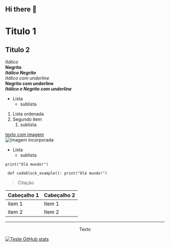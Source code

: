 ## Hi there 👋

# Titulo 1
## Titulo 2

*Itálico* <br>
**Negrito** <br>
***Itálico Negrito***<br>
_Itálico com underline_<br>
__Negrito com underline__<br>
___Itálico e Negrito com underline___<br>

- Lista 
  - sublista

1. Lista ordenada
2. Segundo item
   1. sublista

[texto com imagem](https://civitai.com/images/7087667) <br>
![imagem incorporada](https://portaldeamericana.com/wp-content/uploads/2019/04/Sol-Foto-Marcos-Santos.jpg)

* Lista
  + sublista

`print("Olá mundo!")`

``` def codeblock_example(): print("Olá mundo!")```

> Citação

| Cabeçalho 1| Cabeçalho 2|
| -----------| -----------|
| item 1     | Item 1     |
| item 2     | Item 2     |

---

<center>Texto</center>

[![Teste GitHub stats](https://github-readme-stats.vercel.app/api?username=shsatobra)](https://github.com/anuraghazra/github-readme-stats)


<!--
**shsatobra/shsatobra** is a ✨ _special_ ✨ repository because its `README.md` (this file) appears on your GitHub profile.

Here are some ideas to get you started:

- 🔭 I’m currently working on ...
- 🌱 I’m currently learning ...
- 👯 I’m looking to collaborate on ...
- 🤔 I’m looking for help with ...
- 💬 Ask me about ...
- 📫 How to reach me: ...
- 😄 Pronouns: ...
- ⚡ Fun fact: ...
-->
